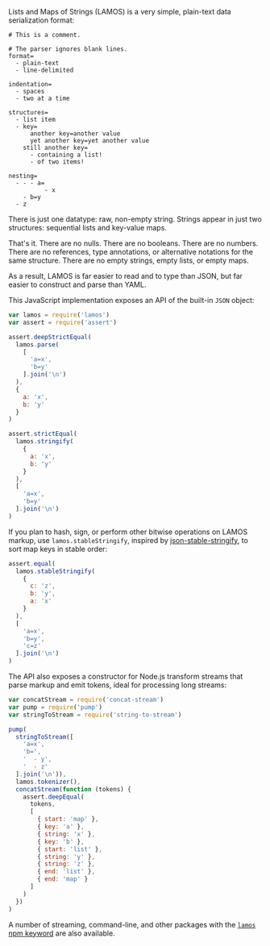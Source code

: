 Lists and Maps of Strings (LAMOS) is a very simple, plain-text data
serialization format:

```lamos
# This is a comment.

# The parser ignores blank lines.
format=
  - plain-text
  - line-delimited

indentation=
  - spaces
  - two at a time

structures=
  - list item
  - key=
      another key=another value
      yet another key=yet another value
    still another key=
      - containing a list!
      - of two items!

nesting=
  - - - a=
          - x
    - b=y
  - z
```

There is just one datatype: raw, non-empty string. Strings appear in
just two structures: sequential lists and key-value maps.

That's it. There are no nulls. There are no booleans. There are no
numbers. There are no references, type annotations, or alternative
notations for the same structure. There are no empty strings, empty
lists, or empty maps.

As a result, LAMOS is far easier to read and to type than JSON, but far
easier to construct and parse than YAML.

This JavaScript implementation exposes an API of the built-in `JSON`
object:

```javascript
var lamos = require('lamos')
var assert = require('assert')

assert.deepStrictEqual(
  lamos.parse(
    [
      'a=x',
      'b=y'
    ].join('\n')
  ),
  {
    a: 'x',
    b: 'y'
  }
)

assert.strictEqual(
  lamos.stringify(
    {
      a: 'x',
      b: 'y'
    }
  ),
  [
    'a=x',
    'b=y'
  ].join('\n')
)
```

If you plan to hash, sign, or perform other bitwise operations
on LAMOS markup, use `lamos.stableStringify`, inspired by
[json-stable-stringify](https://www.npmjs.com/package/json-stable-stringify),
to sort map keys in stable order:

```javascript
assert.equal(
  lamos.stableStringify(
    {
      c: 'z',
      b: 'y',
      a: 'x'
    }
  ),
  [
    'a=x',
    'b=y',
    'c=z'
  ].join('\n')
)
```

The API also exposes a constructor for Node.js transform streams that
parse markup and emit tokens, ideal for processing long streams:

```javascript
var concatStream = require('concat-stream')
var pump = require('pump')
var stringToStream = require('string-to-stream')

pump(
  stringToStream([
    'a=x',
    'b=',
    '  - y',
    '  - z'
  ].join('\n')),
  lamos.tokenizer(),
  concatStream(function (tokens) {
    assert.deepEqual(
      tokens,
      [
        { start: 'map' },
        { key: 'a' },
        { string: 'x' },
        { key: 'b' },
        { start: 'list' },
        { string: 'y' },
        { string: 'z' },
        { end: 'list' },
        { end: 'map' }
      ]
    )
  })
)
```

A number of streaming, command-line, and other packages with the
[`lamos` npm keyword](https://www.npmjs.com/browse/keyword/lamos)
are also available.
